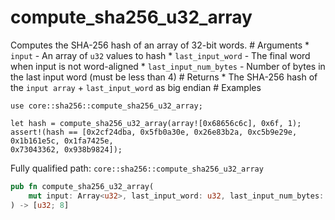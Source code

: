 # compute_sha256_u32_array

Computes the SHA-256 hash of an array of 32-bit words.  # Arguments  * `input` - An array of `u32` values to hash * `last_input_word` - The final word when input is not word-aligned * `last_input_num_bytes` - Number of bytes in the last input word (must be less than 4)  # Returns  * The SHA-256 hash of the `input array` + `last_input_word` as big endian  # Examples
```cairo
use core::sha256::compute_sha256_u32_array;

let hash = compute_sha256_u32_array(array![0x68656c6c], 0x6f, 1);
assert!(hash == [0x2cf24dba, 0x5fb0a30e, 0x26e83b2a, 0xc5b9e29e, 0x1b161e5c, 0x1fa7425e,
0x73043362, 0x938b9824]);
```

Fully qualified path: `core::sha256::compute_sha256_u32_array`

```rust
pub fn compute_sha256_u32_array(
    mut input: Array<u32>, last_input_word: u32, last_input_num_bytes: u32,
) -> [u32; 8]
```

